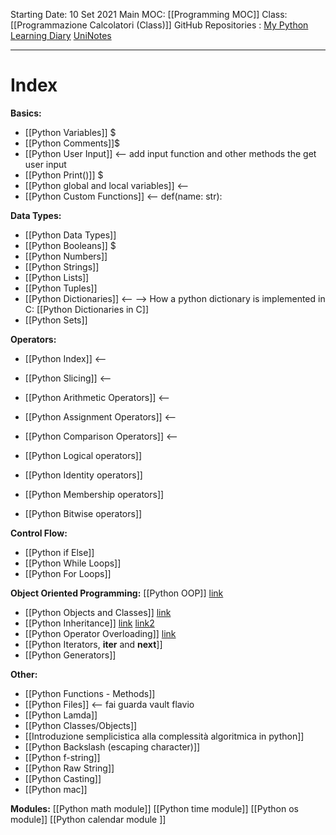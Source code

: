 Starting Date: 10 Set 2021
Main MOC: [[Programming MOC]]
Class: [[Programmazione Calcolatori (Class)]]
GitHub Repositories : [My Python Learning Diary](https://github.com/MatteoRicchiuto/My_Python_Learning_Diary) [UniNotes](https://github.com/MatteoRicchiuto/Calcolatori)

---
# Index

**Basics:**
- [[Python Variables]] $
- [[Python Comments]]$
- [[Python User Input]] <-- add input function and other methods the get user input
- [[Python Print()]] $
- [[Python global and local variables]] <--
- [[Python Custom Functions]] <-- def(name: str):

**Data Types:**
- [[Python Data Types]]
- [[Python Booleans]] $
- [[Python Numbers]]
- [[Python Strings]]
- [[Python Lists]]
- [[Python Tuples]]
- [[Python Dictionaries]] <-- --> How a python dictionary is implemented in C: [[Python Dictionaries in C]]
- [[Python Sets]]

**Operators:**
- [[Python Index]] <--
- [[Python Slicing]] <--

- [[Python Arithmetic Operators]] <--
- [[Python Assignment Operators]] <--
- [[Python Comparison Operators]]  <--

- [[Python Logical operators]] 
- [[Python Identity operators]] 
- [[Python Membership operators]]
- [[Python Bitwise operators]]

**Control Flow:** 
- [[Python if Else]]
- [[Python While Loops]]
- [[Python For Loops]]

**Object Oriented Programming:** [[Python OOP]] [link](https://www.programiz.com/python-programming/object-oriented-programming)
- [[Python Objects and Classes]] [link](https://www.programiz.com/python-programming/class)
- [[Python Inheritance]] [link](https://www.programiz.com/python-programming/inheritance) [link2](https://www.programiz.com/python-programming/multiple-inheritance)
- [[Python Operator Overloading]]  [link](https://www.programiz.com/python-programming/operator-overloading)
- [[Python Iterators, __iter__ and __next__]]
- [[Python Generators]] 


**Other:**
- [[Python Functions - Methods]]
- [[Python Files]] <-- fai guarda vault flavio
- [[Python Lamda]]
- [[Python Classes/Objects]]
- [[Introduzione semplicistica alla complessità algoritmica in python]]
- [[Python Backslash (escaping character)]]
- [[Python f-string]]
- [[Python Raw String]]
- [[Python Casting]]
- [[Python mac]]

**Modules:**
[[Python math module]]
[[Python time module]]
[[Python os module]]
[[Python calendar module ]]


